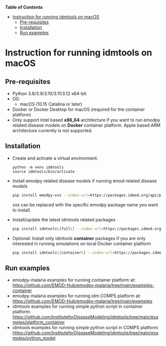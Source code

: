 <!-- START doctoc generated TOC please keep comment here to allow auto update -->
<!-- DON'T EDIT THIS SECTION, INSTEAD RE-RUN doctoc TO UPDATE -->
**Table of Contents**

- [Instruction for running idmtools on macOS](#instruction-for-running-idmtools-on-macos)
  - [Pre-requisites](#pre-requisites)
  - [Installation](#installation)
  - [Run examples](#run-examples)

<!-- END doctoc generated TOC please keep comment here to allow auto update -->
# Instruction for running idmtools on macOS
## Pre-requisites
- Python 3.8/3.9/3.10/3.11/3.12 x64-bit
- OS:
  - macOS (10.15 Catalina or later) 
- Docker or Docker Desktop for macOS (required for the container platform)
- Only support Intel based **x86_64** architecture if you want to run emodpy related disease models on **Docker** container platform. Apple based ARM architecture currently is not supported. 

## Installation
- Create and activate a virtual environment:
    ```
    python -m venv idmtools
    source idmtools/bin/activate  
    ```
- Install emodpy related disease models if running emod related disease models 
    ```bash
    pip install emodpy-xxx --index-url=https://packages.idmod.org/api/pypi/pypi-production/simple
    ```
  xxx can be replaced with the specific emodpy package name you want to install.

- Install/update the latest idmtools related packages
    ```bash
    pip install idmtools\[full\] --index-url=https://packages.idmod.org/api/pypi/pypi-production/simple --full-reinstall --no-cache-dir --upgrade
    ```
- Optional: Install only idmtools **container** packages if you are only interested in running simulations on local Docker container platform
    ```bash
    pip install idmtools\[container\] --index-url=https://packages.idmod.org/api/pypi/pypi-production/simple --full-reinstall --no-cache-dir --upgrade
    ```
  
## Run examples
- emodpy-malaria examples for running container platform at: https://github.com/EMOD-Hub/emodpy-malaria/tree/main/examples-container
- emodpy-malaria examples for running idm COMPS platform at: https://github.com/EMOD-Hub/emodpy-malaria/tree/main/examples
- idmtools examples for running simple python script in container platform: https://github.com/InstituteforDiseaseModeling/idmtools/tree/main/examples/platform_container
- idmtools examples for running simple python script in COMPS platform: https://github.com/InstituteforDiseaseModeling/idmtools/tree/main/examples/python_model
